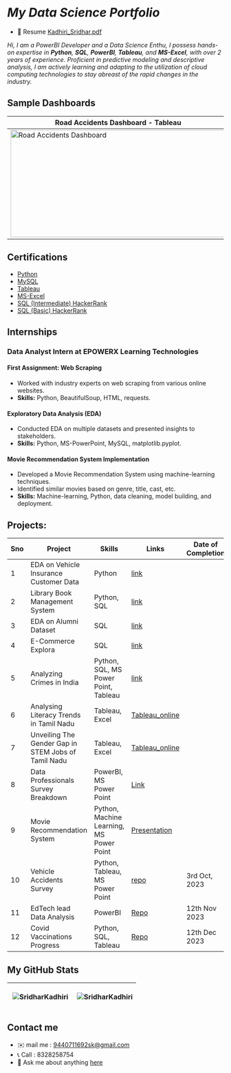 
# <i> My Data Science Portfolio </i>




- 📝 Resume [Kadhiri_Sridhar.pdf](https://github.com/SridharKadhiri/SridharKadhiri/blob/main/Kadhiri_Sridhar%202%20yrs%20Exp%2C%20Data%20Analyst.pdf)


<i>Hi, I am a PowerBI Developer and a Data Science Enthu, I possess hands-on expertise in **Python**, **SQL**, **PowerBI**, **Tableau**, and **MS-Excel**, with over 2 years of experience. Proficient in predictive modeling and descriptive analysis, I am actively learning and adapting to the utilization of cloud computing technologies to stay abreast of the rapid changes in the industry.</i>

## Sample Dashboards
| Road Accidents Dashboard - Tableau | EdTech Churn Analysis - PowerBI |
| ------------- | ------------- |
| <div><img src="https://github.com/SridharKadhiri/SridharKadhiri/assets/90100318/7762ea50-77a8-41ac-a9ba-56fcea3ff4b7" alt="Road Accidents Dashboard" style="width:500px; height:250px;"></div> | <div><img src="https://github.com/SridharKadhiri/SridharKadhiri/assets/90100318/7aef3059-4439-49fe-8d97-c92aa55f326c" alt="EdTech Churn Analysis" style="width:500px; height:250px;"></div> |



## Certifications
- [Python](https://skill-lync.com/certification/individual/1u0ol3d4mcs7b8ht)
- [MySQL](https://skill-lync.com/certification/individual/zdbp6lq8cwxno23a)
- [Tableau](https://skill-lync.com/certification/individual/8f6p1gbynudv932o)
- [MS-Excel](https://skill-lync.com/certification/individual/je0ilwavrg94bxc3)
- [SQL (Intermediate) HackerRank](https://www.hackerrank.com/certificates/3f6bcf953e8f)
- [SQL (Basic) HackerRank](https://www.hackerrank.com/certificates/9dc9de94f424)
  
## Internships

### Data Analyst Intern at EPOWERX Learning Technologies

  #### First Assignment: Web Scraping
  - Worked with industry experts on web scraping from various online websites.
  - **Skills:** Python, BeautifulSoup, HTML, requests.
  
  #### Exploratory Data Analysis (EDA)
  - Conducted EDA on multiple datasets and presented insights to stakeholders.
  - **Skills:** Python, MS-PowerPoint, MySQL, matplotlib.pyplot.
  
  #### Movie Recommendation System Implementation
  - Developed a Movie Recommendation System using machine-learning techniques.
  - Identified similar movies based on genre, title, cast, etc.
  - **Skills:** Machine-learning, Python, data cleaning, model building, and deployment.


## Projects:

|Sno|**Project**|**Skills**|**Links**| **Date of Completion**|
| ------------- | ------------- | ------------- | ------------- | ------------- |
|1|EDA on Vehicle Insurance Customer Data|Python|[link](https://github.com/SridharKadhiri/My_Projects/tree/main/P_2%20EDA%20on%20Vehicle%20Insurence%20data)|  |
|2|Library Book Management System|Python, SQL|[link](https://github.com/SridharKadhiri/Library-Book-Management-System-using-Python-and-SQL)|  |
|3| EDA on Alumni Dataset | SQL | [link](https://github.com/SridharKadhiri/EDA-on-Alumini-dataset-using-SQL-) |  |
|4| E-Commerce Explora | SQL | [link](https://github.com/SridharKadhiri/E-Commerce-Explora-SQL) |  |
|5| Analyzing Crimes in India | Python, SQL, MS Power Point, Tableau | [link](https://github.com/SridharKadhiri/Criminal_activitities_in_India/tree/main) |  |
|6| Analysing Literacy Trends in Tamil Nadu | Tableau, Excel  | [Tableau_online](https://public.tableau.com/app/profile/sridhar.kadhiri/viz/Day1Project2/Dashboard1) |  |
|7| Unveiling The Gender Gap in STEM Jobs of Tamil Nadu | Tableau, Excel | [Tableau_online](https://public.tableau.com/app/profile/sridhar.kadhiri/viz/project1day1/Dashboard1?publish=yes) |  |
|8| Data Professionals Survey Breakdown | PowerBI, MS Power Point | [Link](https://github.com/SridharKadhiri/Data-Professionals-Survey) |  |
|9| Movie Recommendation System | Python, Machine Learning, MS Power Point | [Presentation](https://www.slideshare.net/Sridharkadiri2/movie-recommendation-systemfinalpptx) | |
|10| Vehicle Accidents Survey | Python, Tableau, MS Power Point | [repo](https://github.com/SridharKadhiri/Undersatanding-Road-Accidents) | 3rd Oct, 2023 |
|11| EdTech lead Data Analysis | PowerBI | [Repo](https://github.com/SridharKadhiri/EdTech-Data-Analysis-) | 12th Nov 2023  |
|12| Covid Vaccinations Progress | Python, SQL, Tableau | [Repo](https://github.com/SridharKadhiri/Covid-Vaccination-Analytics) | 12th Dec 2023 |

## My GitHub Stats
| <div><p>&nbsp;<img align="center" src="https://github-readme-stats.vercel.app/api?username=SridharKadhiri&show_icons=true&locale=en" alt="SridharKadhiri" /></p></div> |<div> <p>&nbsp;<img align="center" src="https://github-readme-streak-stats.herokuapp.com/?user=SridharKadhiri&" alt="SridharKadhiri" /></p> </div> |
| ------------- | ------------- |



## Contact me
- ✉️ mail me : 9440711692sk@gmail.com
- 📞 Call : 8328258754
- 💬 Ask me about anything [here](https://github.com/SridharKadhiri/SridharKadhiri/issues)
